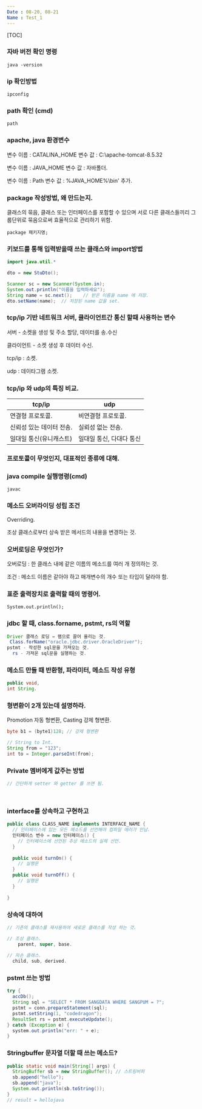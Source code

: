 ```yaml
---
Date : 08-20, 08-21
Name : Test_1
---
```


[TOC]



### 자바 버전 확인 명령

`java -version`



### ip 확인방법

`ipconfig`



### path 확인 (cmd)

`path`



### apache, java 환경변수

변수 이름 : CATALINA_HOME
변수 값 : C:\apache-tomcat-8.5.32

변수 이름 : JAVA_HOME
변수 값 : 자바폴더.

변수 이름 : Path
변수 값 : %JAVA_HOME%\bin' 추가.



### package 작성방법, 왜 만드는지.

클래스의 묶음, 클래스 또는 인터페이스를 포함할 수 있으며 서로 다른 클래스들끼리 그룹단위로 묶음으로써 효율적으로 관리하기 위함.

`package 패키지명;`



### 키보드를 통해 입력받을때 쓰는 클래스와 import방법

```java
import java.util.*

dto = new StuDto();

Scanner sc = new Scanner(System.in);
System.out.println("이름을 입력하세요");
String name = sc.next();	// 받은 이름을 name 에 저장.
dto.setName(name);	// 저장된 name 값을 set.
```



### tcp/ip 기반 네트워크 서버, 클라이언트간 통신 할때 사용하는 변수

서버 - 소켓을 생성 및 주소 할당, 데이터를 송.수신

클라이언트 - 소켓 생성 후 데이터 수신.

tcp/ip : 소켓.

udp : 데이타그램 소켓.



### tcp/ip 와 udp의 특징 비교.

| tcp/ip                   | udp                      |
| ------------------------ | ------------------------ |
| 연결형 프로토콜.         | 비연결형 프로토콜.       |
| 신뢰성 있는 데이터 전송. | 실뢰성 없는 전송.        |
| 일대일 통신(유니캐스트)  | 일대일 통신, 다대다 통신 |



### 프로토콜이 무엇인지, 대표적인 종류에 대해.





### java compile 실행명령(cmd)

`javac`



### 메소드 오버라이딩 성립 조건

Overriding.

조상 클래스로부터 상속 받은 메서드의 내용을 변경하는 것.



### 오버로딩은 무엇인가?

오버로딩 : 한 클래스 내에 같은 이름의 메소드를 여러 개 정의하는 것.

조건 : 메소드 이름은 같아야 하고 매개변수의 개수 또는 타입이 달라야 함.



### 표준 출력장치로 출력할 때의 명령어.

`System.out.println();`



### jdbc 할 때, class.forname, pstmt, rs의 역할

```java
Driver 클래스 로딩 = 램으로 끌어 올리는 것.
 Class.forName("oracle.jdbc.driver.OracleDriver");
pstmt - 작성한 sql문을 가져오는 것.
  rs - 가져온 sql문을 실행하는 것.
```



### 메소드 만들 때 반환형, 파라미터, 메소드 작성 유형

```java
public void,
int String.
```



### 형변환이 2개 있는데 설명하라.

Promotion 자동 형변환, Casting 강제 형변환.

```java
byte b1 = (byte1)128; // 강제 형변환

// String to Int.
String from = "123";
int to = Integer.parseInt(from);

```



### Private 멤버에게 값주는 방법

```java
// 간단하게 setter 와 getter 를 쓰면 됨.




```



### interface를 상속하고 구현하고

```java
public class CLASS_NAME implements INTERFACE_NAME {
  // 인터페이스에 있는 모든 메소드를 선언해야 컴파일 에러가 안남.
  인터페이스 변수 = new 인터페이스() {
    // 인터페이스에 선언된 추상 메소드의 실체 선언.
  }
  
  public void turnOn() {
    // 실행문
  }
  public void turnOff() {
    // 실행문
  }
  
}
```



### 상속에 대하여

```java
// 기존의 클래스를 재사용하여 새로운 클래스를 작성 하는 것.

// 조상 클래스.
	parent, super, base.
  
// 자손 클래스.
  child, sub, derived.
```



### pstmt 쓰는 방법

```java
try {
  accDb();
  String sql = "SELECT * FROM SANGDATA WHERE SANGPUM = ?";
  pstmt = conn.prepareStatement(sql);
  pstmt.setString(1, "codedragon");
  ResultSet rs = pstmt.executeUpdate();
} catch (Exception e) {
  system.out.println("err: " + e);
}
```



### Stringbuffer 문자열 더할 때 쓰는 메소드?

```java
public static void main(String[] args) {
  StringBuffer sb = new StringBuffer(); // 스트링버퍼
  sb.append("hello");
  sb.append("java");
  System.out.println(sb.toString());
}
// result = hellojava
```

